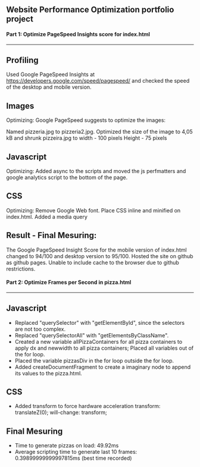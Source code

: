 ## Website Performance Optimization portfolio project

#### Part 1: Optimize PageSpeed Insights score for index.html

------------------------------------------------------------

Profiling
-----------------------------------------------------------

Used Google PageSpeed Insights at https://developers.google.com/speed/pagespeed/ and checked the speed of the desktop and mobile version.

Images
----------

Optimizing:
Google PageSpeed suggests to optimize the images:

Named pizzeria.jpg to pizzeria2.jpg.
Optimized the size of the image to 4,05 kB and shrunk pizzeira.jpg to
width - 100 pixels
Height - 75 pixels

Javascript
------------

Optimizing:
Added async to the scripts and moved the js perfmatters and google analytics script to the bottom of the page.

CSS
-------------

Optimizing:
Remove Google Web font.
Place CSS inline and minified on index.html.
Added a media query <link href="css/print.css" rel="stylesheet" media="print">

Result - Final Mesuring:
-----------------------

The Google PageSpeed Insight Score for the mobile version of index.html changed to 94/100 and desktop version to 95/100. Hosted the site on github as github pages. Unable to include cache to the browser due to github restrictions.

#### Part 2: Optimize Frames per Second in pizza.html

------------------------------------------------------------
Javascript
------------

- Replaced "querySelector" with "getElementById", since the selectors are not too complex.
- Replaced "querySelectorAll" with "getElementsByClassName".
- Created a new variable allPizzaContainers for all pizza containers to apply dx and newwidth to all pizza containers; Placed all variables out of the for loop.
- Placed the variable pizzasDiv in the for loop outside the for loop.
- Added createDocumentFragment to create a imaginary node to append its values to the pizza.html.

CSS
-------------

- Added transform to force hardware acceleration
transform: translateZ(0);
will-change: transform;


Final Mesuring
-------------

- Time to generate pizzas on load: 49.92ms
- Average scripting time to generate last 10 frames: 0.39899999999997815ms (best time recorded)
